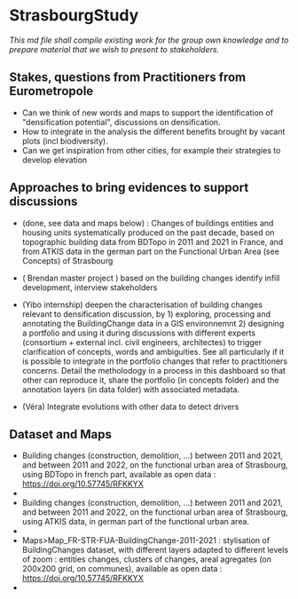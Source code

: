 # StrasbourgStudy

*This md file shall compile existing work for the group own knowledge and to prepare material that we wish to present to stakeholders.*

## Stakes, questions from Practitioners from Eurometropole 

* Can we think of new words and maps to support the identification of "densification potential", discussions on densification.
* How to integrate in the analysis the different benefits brought by vacant plots (incl biodiversity). 
* Can we get inspiration from other cities, for example their strategies to develop elevation


## Approaches to bring evidences to support discussions  

* (done, see data and maps below) : Changes of buildings entities and housing units systematically produced on the past decade, based on topographic building data from BDTopo in 2011 and 2021 in France, and from ATKIS data in the german part on the Functional Urban Area (see Concepts) of Strasbourg

* ( Brendan master project ) based on the building changes identify infill development, interview stakeholders

* (Yibo internship) deepen the characterisation of building changes relevant to densification discussion, by 1) exploring, processing and annotating the BuildingChange data in a GIS environnemnt 2) designing a portfolio and using it during discussions with different experts (consortium + external incl. civil engineers, architectes) to trigger clarification of concepts, words and ambiguities. See all particularly if it is possible to integrate in the portfolio changes that refer to practitioners concerns. Detail the metholodogy in a process in this dashboard so that other can reproduce it, share the portfolio (in concepts folder) and the annotation layers (in data folder) with associated metadata.   
  
* (Véra)  Integrate evolutions with other data to detect drivers
    

## Dataset and Maps 

*  Building changes (construction, demolition,  ...) between 2011 and 2021, and between 2011 and 2022, on the functional urban area of Strasbourg, using BDTopo in french part, available as open data : https://doi.org/10.57745/RFKKYX
*    
*  Building changes (construction, demolition,  ...) between 2011 and 2021, and between 2011 and 2022, on the functional urban area of Strasbourg, using ATKIS data, in german  part of the functional urban area.
* 
*  Maps>Map_FR-STR-FUA-BuildingChange-2011-2021 : stylisation of BuildingChanges dataset, with different layers adapted to different levels of zoom : entities changes, clusters of changes, areal agregates (on 200x200 grid, on communes), available as open data : https://doi.org/10.57745/RFKKYX 
*  
    



